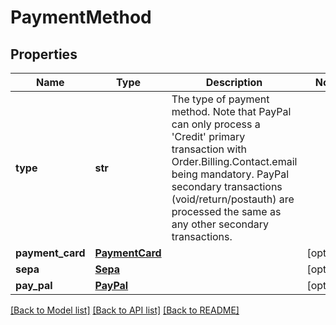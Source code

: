 # PaymentMethod

## Properties
Name | Type | Description | Notes
------------ | ------------- | ------------- | -------------
**type** | **str** | The type of payment method. Note that PayPal can only process a &#39;Credit&#39;  primary transaction with Order.Billing.Contact.email being mandatory. PayPal secondary transactions (void/return/postauth) are processed the same as any other secondary transactions. | 
**payment_card** | [**PaymentCard**](PaymentCard.md) |  | [optional] 
**sepa** | [**Sepa**](Sepa.md) |  | [optional] 
**pay_pal** | [**PayPal**](PayPal.md) |  | [optional] 

[[Back to Model list]](../README.md#documentation-for-models) [[Back to API list]](../README.md#documentation-for-api-endpoints) [[Back to README]](../README.md)


